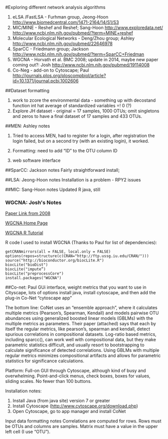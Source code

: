 #Exploring different network analysis algorithms

1.  eLSA /FastLSA - Furhman group, Jeong-Hoon
http://www.biomedcentral.com/1471-2164/14/S1/S3
2.  MIC/MINE - Reshef and Reshef; Sang-Hoon 
http://www.exploredata.net/
http://www.ncbi.nlm.nih.gov/pubmed/?term=MINE+reshef
3.  Molecular Ecological Networks - Deng/Zhou group; Ashley 
http://www.ncbi.nlm.nih.gov/pubmed/22646978
4.  SparCC - Friedmann group; Jackson
http://www.ncbi.nlm.nih.gov/pubmed/?term=SparCC+Friedman
5.  WGCNA - Horvath et al. BMC 2008; update in 2014, maybe new paper coming out?: Josh 
http://www.ncbi.nlm.nih.gov/pubmed/19114008
6.  Co-Neg - add-on to Cytoscape; Paul 
http://journals.plos.org/ploscompbiol/article?id=10.1371/journal.pcbi.1002606


##Dataset formatting
1.  work to zcore the environmental data - something up with decostand function int hat average of standardized variables =! 0 (?)
2.  Explore JH dataset - original = 17 samples, 1000 OTUs; omit singletons and zeros to have a final dataset of 17 samples and 433 OTUs.

##MEN:  Ashley notes
1.  Tried to access MEN, had to register for a login, after registration the login failed, but on a second try (with an existing login), it worked.
2.  Formatting:  need to add “ID” to the OTU column ID


3.  web software interface



##SparCC:  Jackson notes
Fairly straightforward install;



##LSA:  Jeong-Hoon notes
Installation is a problem - RPY2 issues

##MIC:  Sang-Hoon notes
Updated R java, still

### WGCNA: Josh's Notes

[Paper Link from 2008](http://www.biomedcentral.com/1471-2105/9/559)

[WGCNA Home Page](http://labs.genetics.ucla.edu/horvath/CoexpressionNetwork/)

[WGCNA R Tutorial](http://labs.genetics.ucla.edu/horvath/CoexpressionNetwork/Rpackages/WGCNA/Tutorials/FemaleLiver-01-dataInput.pdf)

R code I used to install WGCNA (Thanks to Paul for list of dependencies):
```
getCRANmirrors(all = FALSE, local.only = FALSE)
options(repos=structure(c(CRAN="http://ftp.ussg.iu.edu/CRAN/")))
source("http://bioconductor.org/biocLite.R")
biocLite("bioDist")
biocLite("impute”)
biocLite("preprocessCore")
install.packages("WGCNA")
```

##Co-net:  Paul
GUi interface, weight metrics that you want to use in Cityscape, lots of options
install java, install cytoscape, and then add the plug-in Co-Net “cytoscape app"

The bottom line:  CoNet uses an “ensemble approach”, where it calculates multiple metrics (Pearson’s, Spearman, Kendall) and models pairwise OTU abundances using generalized boosted linear models (GBLMs) with the multiple metrics as parameters. Their paper (attached) says that each by itself the regular metrics, like pearson’s, spearman and kendall, detect spurious correlations in compositional datasets. Log-ratio based metrics, including sparcc(), can work well with compositional data, but they make parametric statistics difficult, and usually resort to bootstrapping to calculate significance of detected correlations. Using GBLMs with multiple regular metrics minimizes compositional artifacts and allows for parametric statistics for significance calculations.

Platform: Full-on GUI through Cytoscape, although kind of busy and overwhelming. Point-and-click menus, check boxes, boxes for values, sliding scales. No fewer than 100 buttons.

Installation notes:
1. Install Java (from java site) version 7 or greater
2. Install Cytoscape (http://www.cytoscape.org/download.php)
3. Open Cytoscape, go to app manager and install CoNet

Input data formatting notes
Correlations are computed for rows. Rows must be OTUs and columns are samples. Matrix must have a value in the upper left cell (I use “OTU”).
